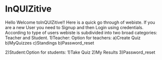 # InQUIZitive
Hello Welcome toInQUIZitive!!
Here is a quick go through of webiste.
If you are a new User you need to Signup and then Login using credentials.
According to type of users webiste is subdivided into two broad categories: Teacher and Student.
1)Teacher: Option for teachers:
a)Create Quiz
b)MyQuizzes
c)Standings
b)Password_reset

2)Student:Option for students:
1)Take Quiz
2)My Results
3)Password_reset
